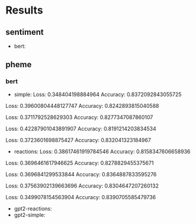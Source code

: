 # Results

## sentiment
- bert: 

## pheme
### bert
- simple: 
Loss: 0.348404198884964
Accuracy: 0.8372092843055725

Loss: 0.39600804448127747
Accuracy: 0.8242893815040588

Loss: 0.3711792528629303
Accuracy: 0.8277347087860107

Loss: 0.42287901043891907
Accuracy: 0.8191214203834534

Loss: 0.3723601698875427
Accuracy: 0.832041323184967

- reactions:
Loss: 0.38617461919784546
Accuracy: 0.8158347606658936

Loss: 0.3696461617946625
Accuracy: 0.8278829455375671

Loss: 0.3696841299533844
Accuracy: 0.8364887833595276

Loss: 0.37563902139663696
Accuracy: 0.8304647207260132

Loss: 0.3499078154563904
Accuracy: 0.8390705585479736

- gpt2-reactions:
- gpt2-simple: